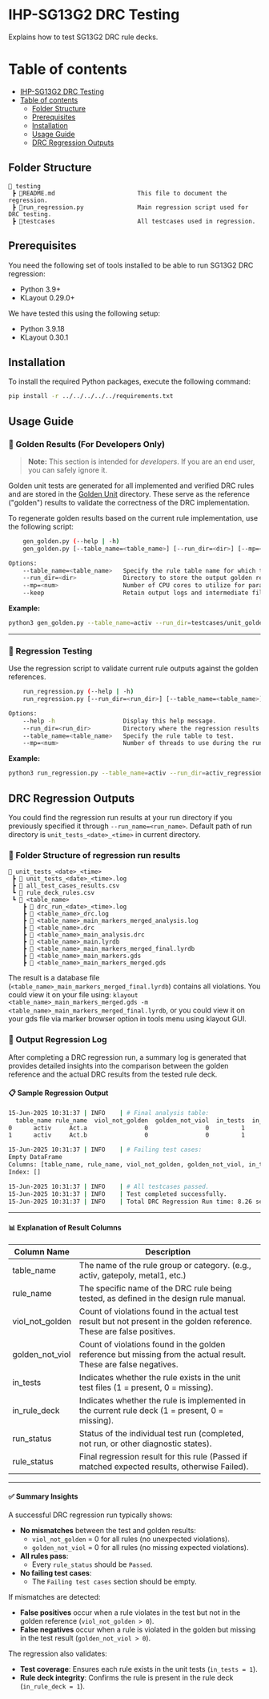 IHP-SG13G2 DRC Testing
======================

Explains how to test SG13G2 DRC rule decks.

# Table of contents

- [IHP-SG13G2 DRC Testing](#ihp-sg13g2-drc-testing)
- [Table of contents](#table-of-contents)
  - [Folder Structure](#folder-structure)
  - [Prerequisites](#prerequisites)
  - [Installation](#installation)
  - [Usage Guide](#usage-guide)
  - [DRC Regression Outputs](#drc-regression-outputs)

## Folder Structure

```text
📁 testing
 ┣ 📜README.md                       This file to document the regression.
 ┣ 📜run_regression.py               Main regression script used for DRC testing.
 ┣ 📁testcases                       All testcases used in regression.
 ```

## **Prerequisites**

You need the following set of tools installed to be able to run SG13G2 DRC regression:

- Python 3.9+
- KLayout 0.29.0+

We have tested this using the following setup:
- Python 3.9.18
- KLayout 0.30.1

## Installation

To install the required Python packages, execute the following command:

```bash
pip install -r ../../../../../requirements.txt
```

## **Usage Guide**

### 🧪 Golden Results (For Developers Only)

> **Note:** This section is intended for *developers*. If you are an end user, you can safely ignore it.

Golden unit tests are generated for all implemented and verified DRC rules and are stored in the [Golden Unit](./testcases/unit_golden/) directory. These serve as the reference ("golden") results to validate the correctness of the DRC implementation.

To regenerate golden results based on the current rule implementation, use the following script:

```bash
    gen_golden.py (--help | -h)
    gen_golden.py [--table_name=<table_name>] [--run_dir=<dir>] [--mp=<num>] [--keep]

Options:
    --table_name=<table_name>   Specify the rule table name for which to generate golden results.
    --run_dir=<dir>             Directory to store the output golden results.
    --mp=<num>                  Number of CPU cores to utilize for parallel processing.
    --keep                      Retain output logs and intermediate files after execution.
```

**Example:**

```bash
python3 gen_golden.py --table_name=activ --run_dir=testcases/unit_golden
```

---

### 🔁 Regression Testing

Use the regression script to validate current rule outputs against the golden references.

```bash
    run_regression.py (--help | -h)
    run_regression.py [--run_dir=<run_dir>] [--table_name=<table_name>] [--mp=<num>]

Options:
    --help -h                   Display this help message.
    --run_dir=<run_dir>         Directory where the regression results will be stored.
    --table_name=<table_name>   Specify the rule table to test.
    --mp=<num>                  Number of threads to use during the run.
```

**Example:**

```bash
python3 run_regression.py --table_name=activ --run_dir=activ_regression
```

## DRC Regression Outputs

You could find the regression run results at your run directory if you previously specified it through `--run_name=<run_name>`. Default path of run directory is `unit_tests_<date>_<time>` in current directory.

### 📁 Folder Structure of regression run results

```text
📁 unit_tests_<date>_<time>
 ┣ 📜 unit_tests_<date>_<time>.log
 ┣ 📜 all_test_cases_results.csv
 ┗ 📜 rule_deck_rules.csv
 ┗ 📁 <table_name>
    ┣ 📜 drc_run_<date>_<time>.log  
    ┣ 📜 <table_name>_drc.log
    ┣ 📜 <table_name>_main_markers_merged_analysis.log
    ┣ 📜 <table_name>.drc                     
    ┣ 📜 <table_name>_main_analysis.drc  
    ┣ 📜 <table_name>_main.lyrdb        
    ┣ 📜 <table_name>_main_markers_merged_final.lyrdb
    ┣ 📜 <table_name>_main_markers.gds  
    ┣ 📜 <table_name>_main_markers_merged.gds
 ```

The result is a database file (`<table_name>_main_markers_merged_final.lyrdb`) contains all violations. 
You could view it on your file using: `klayout <table_name>_main_markers_merged.gds -m <table_name>_main_markers_merged_final.lyrdb`, or you could view it on your gds file via marker browser option in tools menu using klayout GUI.


### 🧾 Output Regression Log

After completing a DRC regression run, a summary log is generated that provides detailed insights into the comparison between the golden reference and the actual DRC results from the tested rule deck.

#### 📋 Sample Regression Output

```bash
15-Jun-2025 10:31:37 | INFO    | # Final analysis table:
  table_name rule_name  viol_not_golden  golden_not_viol  in_tests  in_rule_deck run_status rule_status
0      activ     Act.a                0                0         1             1  completed      Passed
1      activ     Act.b                0                0         1             1  completed      Passed

15-Jun-2025 10:31:37 | INFO    | # Failing test cases:
Empty DataFrame
Columns: [table_name, rule_name, viol_not_golden, golden_not_viol, in_tests, in_rule_deck, run_status, rule_status]
Index: []

15-Jun-2025 10:31:37 | INFO    | # All testcases passed.
15-Jun-2025 10:31:37 | INFO    | Test completed successfully.
15-Jun-2025 10:31:37 | INFO    | Total DRC Regression Run time: 8.26 seconds
```

---

#### 📊 Explanation of Result Columns

| Column Name         | Description                                                                                                                                          |
|---------------------|------------------------------------------------------------------------------------------------------------------------------------------------------|
| table_name          | The name of the rule group or category. (e.g., activ, gatepoly, metal1, etc.)                                  |
| rule_name           | The specific name of the DRC rule being tested, as defined in the design rule manual.                               |
| viol_not_golden     | Count of violations found in the actual test result but not present in the golden reference. These are false positives.                             |
| golden_not_viol     | Count of violations found in the golden reference but missing from the actual result. These are false negatives.                                     |
| in_tests            | Indicates whether the rule exists in the unit test files (1 = present, 0 = missing).                                                                |
| in_rule_deck        | Indicates whether the rule is implemented in the current rule deck (1 = present, 0 = missing).                                                      |
| run_status          | Status of the individual test run (completed, not run, or other diagnostic states).                                                                  |
| rule_status         | Final regression result for this rule (Passed if matched expected results, otherwise Failed).                                                       |

---

#### ✅ Summary Insights

A successful DRC regression run typically shows:

- **No mismatches** between the test and golden results:
  - `viol_not_golden` = 0 for all rules (no unexpected violations).
  - `golden_not_viol` = 0 for all rules (no missing expected violations).
- **All rules pass**:  
  - Every `rule_status` should be `Passed`.
- **No failing test cases**:  
  - The `Failing test cases` section should be empty.


If mismatches are detected:

- **False positives** occur when a rule violates in the test but not in the golden reference (`viol_not_golden > 0`).
- **False negatives** occur when a rule is violated in the golden but missing in the test result (`golden_not_viol > 0`).


The regression also validates:

- **Test coverage**: Ensures each rule exists in the unit tests (`in_tests = 1`).
- **Rule deck integrity**: Confirms the rule is present in the rule deck (`in_rule_deck = 1`).
